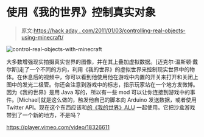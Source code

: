 # 使用《我的世界》控制真实对象

> 原文:[https://hack aday . com/2011/01/03/controlling-real-objects-using-minecraft/](https://hackaday.com/2011/01/03/controlling-real-objects-using-minecraft/)

![](../Images/2aebde4fb451ee141bc1485d4f0f7946.png "control-real-objects-with-minecraft")

大多数增强现实拍摄真实世界的图像，并在其上叠加虚拟数据。[迈克尔·温斯顿·戴尔斯]走了一个不同的方向，利用《我的世界》的虚拟世界来控制现实世界中的物体。在休息后的视频中，你可以看到他使用他在游戏中内置的开关来打开和关闭上图中的发光二极管。你还会注意到游戏中的标志，指示玩家站在一个地方发微博。因为《我的世界》是用 Java 写的，所以有一些 mod 可以让你连接到游戏中的事件。[Michael]就是这么做的，触发他自己的脚本向 Arduino 发送数据，或者使用 Twitter API。现在这个东西应该和[的《我的世界》ALU](http://hackaday.com/2010/09/29/16-bit-alu-in-minecraft/) 一起使用。它把沙盒游戏带到了一个新的地方，不是吗？

<https://player.vimeo.com/video/18326611>

</div> </body> </html>